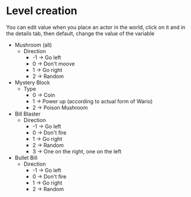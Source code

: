 # Level creation
You can edit value when you place an actor in the world, click on it and in the details tab, then default, change the value of the variable
- Mushroom (all)
    - Direction
        - -1 -> Go left
        - 0 -> Don't moove
        - 1 -> Go right
        - 2 -> Random
- Mystery Block
    - Type
        - 0 -> Coin
        - 1 -> Power up (according to actual form of Wario)
        - 2 -> Poison Mushroom
- Bill Blaster
    - Direction
        - -1 -> Go left
        - 0 -> Don't fire
        - 1 -> Go right
        - 2 -> Random
        - 3 -> One on the right, one on the left
- Bullet Bill
    - Direction
        - -1 -> Go left
        - 0 -> Don't fire
        - 1 -> Go right
        - 2 -> Random
